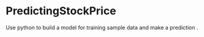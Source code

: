 # PredictingStockPrice
Use python to build a model for training sample data and make a prediction .
